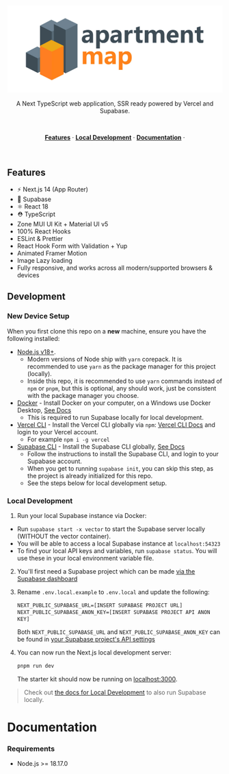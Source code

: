 ![image](./docs/apartmentmap-light.jpg)

<p align="center">
 A Next TypeScript web application, SSR ready powered by Vercel and Supabase.
</p>

<br/>

<p align="center">
  <a href="#features"><strong>Features</strong></a> ·
  <a href="#local-development"><strong>Local Development</strong></a> ·
  <a href="#documentation"><strong>Documentation</strong></a> ·
</p>
<br/>

## Features

- ⚡️ Next.js 14 (App Router)
- 💚 Supabase
- ⚛️ React 18
- ⛑ TypeScript
- Zone MUI UI Kit + Material UI v5
- 100% React Hooks
- ESLint & Prettier
- React Hook Form with Validation + Yup
- Animated Framer Motion
- Image Lazy loading
- Fully responsive, and works across all modern/supported browsers & devices

## Development

### New Device Setup

When you first clone this repo on a **new** machine, ensure you have the following installed:

- [Node.js v18+](https://nodejs.org/en/download/).
  - Modern versions of Node ship with `yarn` corepack. It is recommended to use `yarn` as the package manager for this project (locally).
  - Inside this repo, it is recommended to use `yarn` commands instead of `npm` or `pnpm`, but this is optional, any should work, just be consistent with the package manager you choose.
- [Docker](https://www.docker.com) - Install Docker on your computer, on a Windows use Docker Desktop, [See Docs](https://www.docker.com/products/docker-desktop)
  - This is required to run Supabase locally for local development.
- [Vercel CLI](https://vercel.com/docs/cli) - Install the Vercel CLI globally via `npm`: [Vercel CLI Docs](https://vercel.com/docs/getting-started-with-vercel) and login to your Vercel account.
  - For example `npm i -g vercel`
- [Supabase CLI](https://supabase.com/docs/guides/cli/getting-started?queryGroups=platform&platform=windows) - Install the Supabase CLI globally, [See Docs](https://supabase.com/docs/guides/cli/getting-started?queryGroups=platform&platform=windows)
  - Follow the instructions to install the Supabase CLI, and login to your Supabase account.
  - When you get to running `supabase init`, you can skip this step, as the project is already initialized for this repo.
  - See the steps below for local development setup.

### Local Development

1. Run your local Supabase instance via Docker:

- Run `supabase start -x vector` to start the Supabase server locally (WITHOUT the vector container).
- You will be able to access a local Supabase instance at `localhost:54323`
- To find your local API keys and variables, run `supabase status`. You will use these in your local environment variable file.

2. You'll first need a Supabase project which can be made [via the Supabase dashboard](https://database.new)

3. Rename `.env.local.example` to `.env.local` and update the following:

   ```
   NEXT_PUBLIC_SUPABASE_URL=[INSERT SUPABASE PROJECT URL]
   NEXT_PUBLIC_SUPABASE_ANON_KEY=[INSERT SUPABASE PROJECT API ANON KEY]
   ```

   Both `NEXT_PUBLIC_SUPABASE_URL` and `NEXT_PUBLIC_SUPABASE_ANON_KEY` can be found in [your Supabase project's API settings](https://app.supabase.com/project/_/settings/api)

4. You can now run the Next.js local development server:

   ```bash
   pnpm run dev
   ```

   The starter kit should now be running on [localhost:3000](http://localhost:3000/).

> Check out [the docs for Local Development](https://supabase.com/docs/guides/getting-started/local-development) to also run Supabase locally.

# Documentation

### Requirements

- Node.js >= 18.17.0
